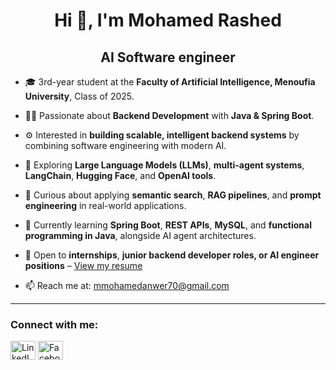 <h1 align="center">Hi 👋, I'm Mohamed Rashed</h1>
<h2 align="center"> AI Software engineer </h2>

- 🎓 3rd-year student at the **Faculty of Artificial Intelligence, Menoufia University**, Class of 2025.  
- 👨‍💻 Passionate about **Backend Development** with **Java & Spring Boot**.  
- ⚙️ Interested in **building scalable, intelligent backend systems** by combining software engineering with modern AI.  
- 🤖 Exploring **Large Language Models (LLMs)**, **multi-agent systems**, **LangChain**, **Hugging Face**, and **OpenAI tools**.  
- 🧠 Curious about applying **semantic search**, **RAG pipelines**, and **prompt engineering** in real-world applications.  
- 🌱 Currently learning **Spring Boot**, **REST APIs**, **MySQL**, and **functional programming in Java**, alongside AI agent architectures.

- 💼 Open to **internships**, **junior backend developer roles, or AI engineer positions** – [View my resume](https://drive.google.com/file/d/1LfXfOmx5jl8VkF3tR3vF3iZ-hJtY4mvh/view?usp=drive_link)
- 📫 Reach me at: [mmohamedanwer70@gmail.com](mailto:mmohamedanwer70@gmail.com)

---

<h3 align="left">Connect with me:</h3>
<p align="left">
  <a href="https://www.linkedin.com/in/mmohamed-rashed/" target="_blank"><img align="center" src="https://raw.githubusercontent.com/rahuldkjain/github-profile-readme-generator/master/src/images/icons/Social/linked-in-alt.svg" alt="LinkedIn" height="30" width="40" /></a>
  <a href="https://www.facebook.com/profile.php?id=100008064079199" target="_blank"><img align="center" src="https://raw.githubusercontent.com/rahuldkjain/github-profile-readme-generator/master/src/images/icons/Social/facebook.svg" alt="Facebook" height="30" width="40" /></a>
</p>




